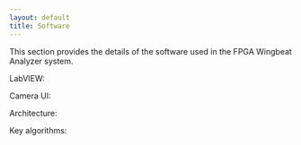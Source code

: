 ```yaml
---
layout: default
title: Software
---
```


This section provides the details of the software used in the FPGA Wingbeat Analyzer system. 


LabVIEW:

Camera UI:

Architecture:

Key algorithms:



